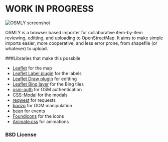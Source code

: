 # WORK IN PROGRESS

![OSMLY screenshot](https://raw.github.com/aaronlidman/parks-project/master/example.jpg)

OSMLY is a browser based importer for collaborative item-by-item reviewing, editting, and uploading to OpenStreetMap. It aims to make simple imports easier, more cooperative, and less error prone, from shapefile (or whatever) to upload.

###Libraries that make this possbile
- [Leaflet](leafletjs.com) for the map
- [Leaflet Label plugin](https://github.com/Leaflet/Leaflet.label) for the labels
- [Leaflet Draw plugin](https://github.com/Leaflet/Leaflet.draw) for editting
- [Leaflet Bing layer](https://github.com/shramov/leaflet-plugins/blob/master/layer/tile/Bing.js) for the Bing tiles
- [osm-auth](https://github.com/osmlab/osm-auth) for OSM authentication
- [CSS-Modal](http://drublic.github.io/css-modal/) for the modals
- [reqwest](https://github.com/ded/reqwest) for requests
- [bonzo](https://github.com/ded/bonzo) for DOM manipulation
- [bean](https://github.com/fat/bean) for events
- [Foundicons](http://zurb.com/playground/foundation-icons) for the icons
- [Animate.css](https://github.com/daneden/animate.css) for animations

### BSD License
